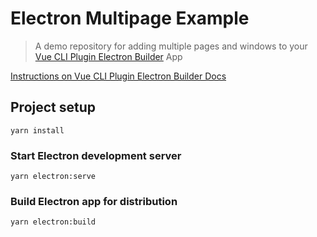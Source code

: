 # Electron Multipage Example

> A demo repository for adding multiple pages and windows to your [Vue CLI Plugin Electron Builder](https://nklayman.github.io/vue-cli-plugin-electron-builder/) App

[Instructions on Vue CLI Plugin Electron Builder Docs](https://nklayman.github.io/vue-cli-plugin-electron-builder/guide/recipes.html#multiple-pages)

## Project setup

```
yarn install
```

### Start Electron development server

```
yarn electron:serve
```

### Build Electron app for distribution

```
yarn electron:build
```
